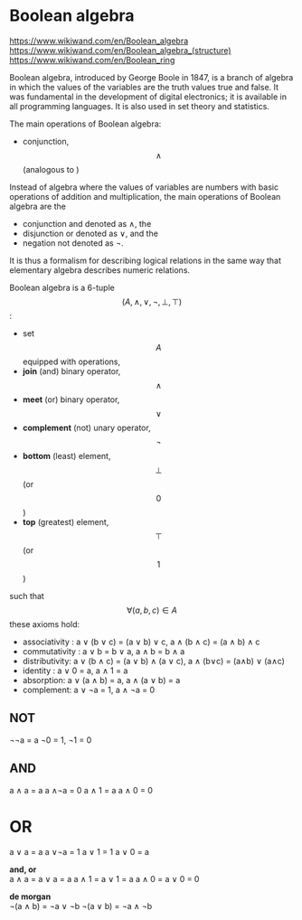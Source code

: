 # Boolean algebra

https://www.wikiwand.com/en/Boolean_algebra
https://www.wikiwand.com/en/Boolean_algebra_(structure)
https://www.wikiwand.com/en/Boolean_ring


Boolean algebra, introduced by George Boole in 1847, is a branch of algebra in which the values of the variables are the truth values true and false. It was fundamental in the development of digital electronics; it is available in all programming languages. It is also used in set theory and statistics.

The main operations of Boolean algebra:
- conjunction, $$\land$$ (analogous to )

Instead of algebra where the values of variables are numbers with basic operations of addition and multiplication, 
the main operations of Boolean algebra are the 
- conjunction and denoted as ∧, the 
- disjunction or denoted as ∨, and the 
- negation not denoted as ¬.

It is thus a formalism for describing logical relations in the same way that elementary algebra describes numeric relations.


Boolean algebra is a 6-tuple $$(A, \land, \lor, \lnot, \bot, \top)$$:
- set $$A$$ equipped with operations,
- **join** (and) binary operator, $$\land$$
- **meet** (or) binary operator, $$\lor$$
- **complement** (not) unary operator, $$\lnot$$
- **bottom** (least) element, $$\bot$$ (or $$0$$)
- **top** (greatest) element, $$\top$$ (or $$1$$)

such that $$\forall (a,b,c) \in A$$ these axioms hold:
- associativity : a ∨ (b ∨ c) = (a ∨ b) ∨ c, a ∧ (b ∧ c) = (a ∧ b) ∧ c
- commutativity : a ∨ b = b ∨ a, a ∧ b = b ∧ a
- distributivity: a ∨ (b ∧ c) = (a ∨ b) ∧ (a ∨ c), a ∧ (b∨c) = (a∧b) ∨ (a∧c)
- identity :      a ∨ 0 = a,  a ∧ 1 = a
- absorption:     a ∨ (a ∧ b) = a, a ∧ (a ∨ b) = a
- complement:     a ∨ ¬a = 1, a ∧ ¬a = 0


## NOT
¬¬a = a
¬0 = 1, ¬1 = 0

## AND
a ∧ a = a
a ∧¬a = 0
a ∧ 1 = a
a ∧ 0 = 0

# OR
a ∨ a = a
a ∨¬a = 1
a ∨ 1 = 1
a ∨ 0 = a


**and, or**    
a ∧ a = a ∨ a = a
a ∧ 1 = a ∨ 1 = a
a ∧ 0 = a ∨ 0 = 0

**de morgan**    
¬(a ∧ b) = ¬a ∨ ¬b
¬(a ∨ b) = ¬a ∧ ¬b

